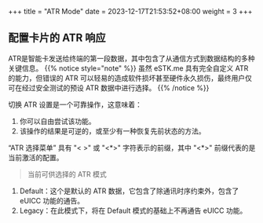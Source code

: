 +++
title = "ATR Mode"
date =  2023-12-17T21:53:52+08:00
weight = 3
+++

## 配置卡片的 ATR 响应

ATR是智能卡发送给终端的第一段数据，其中包含了从通信方式到数据结构的多种关键信息。
{{% notice style="note" %}}
虽然 eSTK.me 具有完全自定义 ATR 的能力，但错误的 ATR 可以轻易的造成软件损坏甚至硬件永久损伤，最终用户仅可在经过安全测试的预设 ATR 数据中进行选择。
{{% /notice %}}

切换 ATR 设置是一个可靠操作，这意味着：

1. 你可以自由尝试该功能。
2. 该操作的结果是可逆的，或至少有一种恢复先前状态的方法。

“ATR 选择菜单” 具有 "< >" 或 "<\*>" 字符表示的前缀，其中 "<\*>" 前缀代表的是当前激活的配置。  
> 当前可供选择的 ATR 模式

1. Default：这个是默认的 ATR 数据，它包含了除通讯时序约束外，包含了 eUICC 功能的通告。
2. Legacy：在此模式下，将在 Default 模式的基础上不再通告 eUICC 功能。
